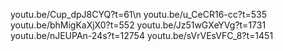 youtu.be/Cup_dpJ8CYQ?t=61\n
youtu.be/u_CeCR16-cc?t=535
youtu.be/bhMigKaXjX0?t=552
youtu.be/Jz51wGXeYVg?t=1731
youtu.be/nJEUPAn-24s?t=12754
youtu.be/sVrVEsVFC_8?t=1451
